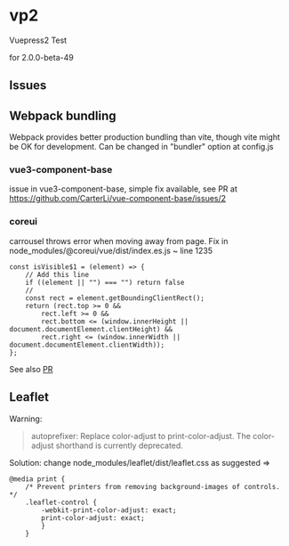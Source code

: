 # vp2
Vuepress2 Test

for 2.0.0-beta-49


## Issues

## Webpack bundling

Webpack provides better production bundling than vite, though vite might
be OK for development. Can be changed in "bundler" option at config.js

<!--
## Wrong vuepress
after a fresh install, dev and build might not work. Potential reason is 
wrong link für vuepress binary.
Check directory node_module/.bin
vuepress -> ../vuepress-webpack/bin/vuepress.js

vuepress must be linked to vuepress-webpack/bin/vuepress.js
not to vuepress-vite/bin/vuepress.js
-->

### vue3-component-base

issue in vue3-component-base, simple fix available, see PR at
https://github.com/CarterLi/vue-component-base/issues/2


### coreui
carrousel throws error when moving away from page.
Fix in node_modules/@coreui/vue/dist/index.es.js ~ line 1235

```
const isVisible$1 = (element) => {
    // Add this line
    if ((element || "") === "") return false
    //
    const rect = element.getBoundingClientRect();
    return (rect.top >= 0 &&
        rect.left >= 0 &&
        rect.bottom <= (window.innerHeight || document.documentElement.clientHeight) &&
        rect.right <= (window.innerWidth || document.documentElement.clientWidth));
};
```

See also [PR](https://github.com/coreui/coreui-vue/issues/206)


## Leaflet
Warning: 
> autoprefixer: Replace color-adjust to print-color-adjust. The color-adjust shorthand is currently deprecated.

Solution: change node_modules/leaflet/dist/leaflet.css as suggested =>

```
@media print {
	/* Prevent printers from removing background-images of controls. */
	.leaflet-control {
		-webkit-print-color-adjust: exact;
		print-color-adjust: exact;
		}
	}
```
